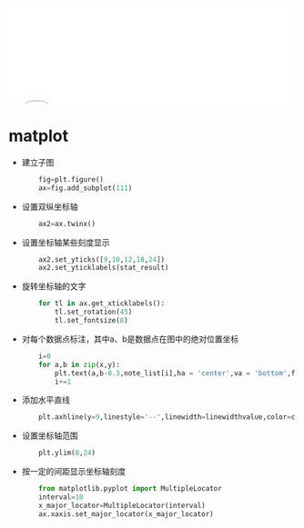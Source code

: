 <div id="navifation" class='headbar'>
    <iframe align="center" width="100%" height="170" src="python_show.html"  frameborder="no" border="0" marginwidth="0" marginheight="0" scrolling="no"></iframe>
</div>
<style>
    .headbar{text-align:center;}
    .iframe{margin:0 auto;}
</style>
<!-- ___________________________________________ -->
<!-- ___________________________________________ -->

# matplot

* 建立子图
    ``` python
        fig=plt.figure()
        ax=fig.add_subplot(111)
    ```

* 设置双纵坐标轴
    ``` python
        ax2=ax.twinx()
    ```

* 设置坐标轴某些刻度显示
    ``` python
        ax2.set_yticks([9,10,12,18,24])
        ax2.set_yticklabels(stat_result)
    ```

* 旋转坐标轴的文字
    ``` python
        for tl in ax.get_xticklabels():
            tl.set_rotation(45)
            tl.set_fontsize(8)
    ```

* 对每个数据点标注，其中a、b是数据点在图中的绝对位置坐标
    ``` python
        i=0
        for a,b in zip(x,y):
            plt.text(a,b-0.3,note_list[i],ha = 'center',va = 'bottom',fontsize=7)
            i+=1
    ```

* 添加水平直线
    ``` python
	    plt.axhline(y=9,linestyle='--',linewidth=linewidthvalue,color=colorvalue)
    ```

* 设置坐标轴范围
    ``` python
	    plt.ylim(8,24)
    ```

* 按一定的间距显示坐标轴刻度
    ``` python
        from matplotlib.pyplot import MultipleLocator
        interval=10
        x_major_locator=MultipleLocator(interval)
        ax.xaxis.set_major_locator(x_major_locator)
    ```